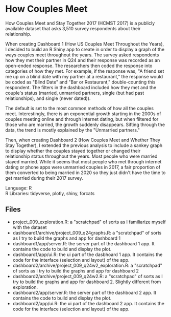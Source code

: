# How Couples Meet

How Couples Meet and Stay Together 2017 (HCMST 2017) is a publicly available dataset that asks 3,510 survey respondents about their relationship. 

When creating Dashboard 1 (How US Couples Meet Throughout the Years), 
I decided to build an R Shiny app to create in order 
to display a graph of the ways couples meet throughout the years. 
The survey asked respondents how they met their partner in Q24 and their response was recorded as an 
open-ended response. The researchers then coded the response into categories of how they met. 
For example, if the response was, "A friend set me up on a blind date with my partner at a restaurant," 
the response would be coded as "Blind Date" and "Bar or Restaurant," double-counting this respondent. 
The filters in the dashboard included how they met and the couple's status (married, unmarried partners, 
single (but had past relationships), and single (never dated)).

The default is set to the most common methods of how all the couples meet. 
Interestingly, there is an exponential growth starting in the 2000s of couples meeting online and 
through internet dating, but when filtered for those who are married, the growth suddenly disappears. 
Sifting through the data, the trend is mostly explained by the "Unmarried partners." 

Then, when creating Dashboard 2 (How Couples Meet and Whether They Stay Together), I extended the 
previous analysis to include a sankey graph to display whether the couples stayed together or 
changed their relationship status throughout the years. Most people who were married stayed married. 
While it seems that most people who met through internet dating or phone apps were unmarried couples 
in 2017, a fair proportion of them converted to being married in 2020 so they just didn't have the 
time to get married during their 2017 survey.


Language: R<br>
R Libraries: tidyverse, plotly, shiny, forcats<br>

## Files
* project_009_exploration.R: a "scratchpad" of sorts as I familiarize myself with the dataset
* dashboard1/archive/project_009_q24graphs.R: a "scratchpad" of sorts as I try to build the graphs and app for dashboard 1
* dashboard1/app/server.R: the server part of the dashboard 1 app. It contains the code to build and display the plot.
* dashboard1/app/ui.R: the ui part of the dasbhoard 1 app. It contains the code for the interface (selection and layout) of the app.
* dashboard2/archive/project_009_q24w2_exploration.R: a "scratchpad" of sorts as I try to build the graphs and app for dashboard 2
* dashboard2/archive/project_009_q24w2.R: a "scratchpad" of sorts as I try to build the graphs and app for dashboard 2. Slightly different from exploration.
* dashboard2/app/server.R: the server part of the dashboard 2 app. It contains the code to build and display the plot.
* dashboard2/app/ui.R: the ui part of the dashboard 2 app. It contains the code for the interface (selection and layout) of the app.